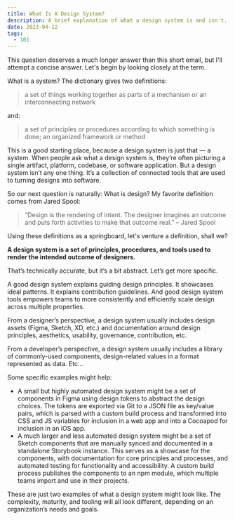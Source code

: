 ```yaml
---
title: What Is A Design System?
description: A brief explanation of what a design system is and isn't.
date: 2023-04-12
tags:
  - 101
---
```

This question deserves a much longer answer than this short email, but I'll attempt a concise answer. Let's begin by looking closely at the term.

What is a system? The dictionary gives two definitions:

> a set of things working together as parts of a mechanism or an interconnecting network 

and:

> a set of principles or procedures according to which something is done; an organized framework or method

This is a good starting place, because a design system is just that — a system. When people ask what a design system is, they’re often picturing a single artifact, platform, codebase, or software application. But a design system isn’t any one thing. It’s a collection of connected tools that are used to turning designs into software.

So our next question is naturally: What is design? My favorite definition comes from Jared Spool:

> “Design is the rendering of intent. The designer imagines an outcome and puts forth activities to make that outcome real.” – Jared Spool

Using these definitions as a springboard, let's venture a definition, shall we?

**A design system is a set of principles, procedures, and tools used to render the intended outcome of designers.**

That’s technically accurate, but it’s a bit abstract. Let’s get more specific. 

A good design system explains guiding design principles. It showcases ideal patterns. It explains contribution guidelines. And good design system tools empowers teams to more consistently and efficiently scale design across multiple properties.

From a designer’s perspective, a design system usually includes design assets (Figma, Sketch, XD, etc.) and documentation around design principles, aesthetics, usability, governance, contribution, etc.

From a developer’s perspective, a design system usually includes a library of commonly-used components, design-related values in a format represented as data. Etc…

Some specific examples might help:

- A small but highly automated design system might be a set of components in Figma using design tokens to abstract the design choices. The tokens are exported via Git to a JSON file as key/value pairs, which is parsed with a custom build process and transformed into CSS and JS variables for inclusion in a web app and into a Cocoapod for inclusion in an iOS app.
- A much larger and less automated design system might be a set of Sketch components that are manually synced and documented in a standalone Storybook instance. This serves as a showcase for the components, with documentation for core principles and processes, and automated testing for functionality and accessibility. A custom build process publishes the components to an npm module, which multiple teams import and use in their projects.

These are just two examples of what a design system might look like. The complexity, maturity, and tooling will all look different, depending on an organization’s needs and goals.